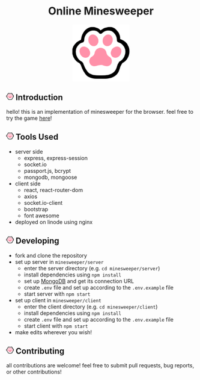 <h1 align="center">Online Minesweeper</h1>
<p href="https://minesweeper.live" width="100%" align="center">
	<img src="/client/public/logo192.png" width="30%" align="center">
</p>

## <img src="/client/public/logo192.png" width="20px"> Introduction <a name="introduction"></a>
<!--- [![CodeFactor](https://www.codefactor.io/repository/github/penguinuwu/minesweeper/badge/master)](https://www.codefactor.io/repository/github/penguinuwu/minesweeper/overview/master) --->
hello! this is an implementation of minesweeper for the browser. feel free to try the game [here](https://minesweeper.live)!

## <img src="/client/public/logo192.png" width="20px"> Tools Used <a name="tools_used"></a>
- server side
	- express, express-session
	- socket.io
	- passport.js, bcrypt
	- mongodb, mongoose
- client side
	- react, react-router-dom
	- axios
	- socket.io-client
	- bootstrap
	- font awesome
- deployed on linode using nginx

## <img src="/client/public/logo192.png" width="20px"> Developing <a name="developing"></a>
- fork and clone the repository
- set up server in `minesweeper/server`
	- enter the server directory (e.g. `cd minesweeper/server`)
	- install dependencies using `npm install`
	- set up [MongoDB](https://docs.mongodb.com/manual/installation/) and get its connection URL
	- create `.env` file and set up according to the `.env.example` file
	- start server with `npm start`
- set up client in `minesweeper/client`
	- enter the client directory (e.g. `cd minesweeper/client`)
	- install dependencies using `npm install`
	- create `.env` file and set up according to the `.env.example` file
	- start client with `npm start`
- make edits wherever you wish!

## <img src="/client/public/logo192.png" width="20px"> Contributing <a name="contributing"></a>
all contributions are welcome! feel free to submit pull requests, bug reports, or other contributions!
